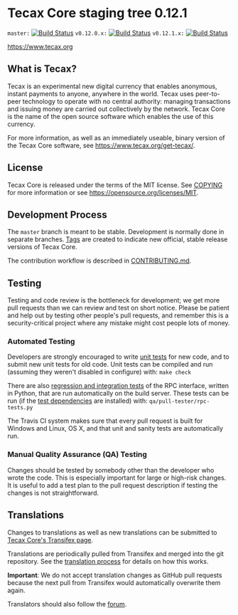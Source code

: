 Tecax Core staging tree 0.12.1
===============================

`master:` [![Build Status](https://travis-ci.org/tecaxpay/tecax.svg?branch=master)](https://travis-ci.org/tecaxpay/tecax) `v0.12.0.x:` [![Build Status](https://travis-ci.org/tecaxpay/tecax.svg?branch=v0.12.0.x)](https://travis-ci.org/tecaxpay/tecax/branches) `v0.12.1.x:` [![Build Status](https://travis-ci.org/tecaxpay/tecax.svg?branch=v0.12.1.x)](https://travis-ci.org/tecaxpay/tecax/branches)

https://www.tecax.org


What is Tecax?
----------------

Tecax is an experimental new digital currency that enables anonymous, instant
payments to anyone, anywhere in the world. Tecax uses peer-to-peer technology
to operate with no central authority: managing transactions and issuing money
are carried out collectively by the network. Tecax Core is the name of the open
source software which enables the use of this currency.

For more information, as well as an immediately useable, binary version of
the Tecax Core software, see https://www.tecax.org/get-tecax/.


License
-------

Tecax Core is released under the terms of the MIT license. See [COPYING](COPYING) for more
information or see https://opensource.org/licenses/MIT.

Development Process
-------------------

The `master` branch is meant to be stable. Development is normally done in separate branches.
[Tags](https://github.com/tecaxpay/tecax/tags) are created to indicate new official,
stable release versions of Tecax Core.

The contribution workflow is described in [CONTRIBUTING.md](CONTRIBUTING.md).

Testing
-------

Testing and code review is the bottleneck for development; we get more pull
requests than we can review and test on short notice. Please be patient and help out by testing
other people's pull requests, and remember this is a security-critical project where any mistake might cost people
lots of money.

### Automated Testing

Developers are strongly encouraged to write [unit tests](/doc/unit-tests.md) for new code, and to
submit new unit tests for old code. Unit tests can be compiled and run
(assuming they weren't disabled in configure) with: `make check`

There are also [regression and integration tests](/qa) of the RPC interface, written
in Python, that are run automatically on the build server.
These tests can be run (if the [test dependencies](/qa) are installed) with: `qa/pull-tester/rpc-tests.py`

The Travis CI system makes sure that every pull request is built for Windows
and Linux, OS X, and that unit and sanity tests are automatically run.

### Manual Quality Assurance (QA) Testing

Changes should be tested by somebody other than the developer who wrote the
code. This is especially important for large or high-risk changes. It is useful
to add a test plan to the pull request description if testing the changes is
not straightforward.

Translations
------------

Changes to translations as well as new translations can be submitted to
[Tecax Core's Transifex page](https://www.transifex.com/projects/p/tecax/).

Translations are periodically pulled from Transifex and merged into the git repository. See the
[translation process](doc/translation_process.md) for details on how this works.

**Important**: We do not accept translation changes as GitHub pull requests because the next
pull from Transifex would automatically overwrite them again.

Translators should also follow the [forum](https://www.tecax.org/forum/topic/tecax-worldwide-collaboration.88/).
